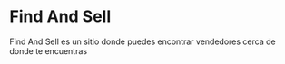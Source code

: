 # Find And Sell

Find And Sell es un sitio donde puedes encontrar vendedores cerca de donde te encuentras


